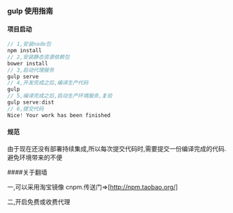 ### gulp 使用指南
#### 项目启动
```js
// 1,安装node包
npm install
// 2,安装静态资源依赖包
bower install
// 3,启动代理服务
gulp serve
// 4,开发完成之后,编译生产代码
gulp
// 5,编译完成之后,启动生产环境服务,复验
gulp serve:dist
// 6,提交代码
Nice! Your work has been finished
```
#### 规范
由于现在还没有部署持续集成,所以每次提交代码时,需要提交一份编译完成的代码.避免环境带来的不便

####关于翻墙

一,可以采用淘宝镜像 cnpm.传送门=>[http://npm.taobao.org/]

二,开启免费或收费代理

